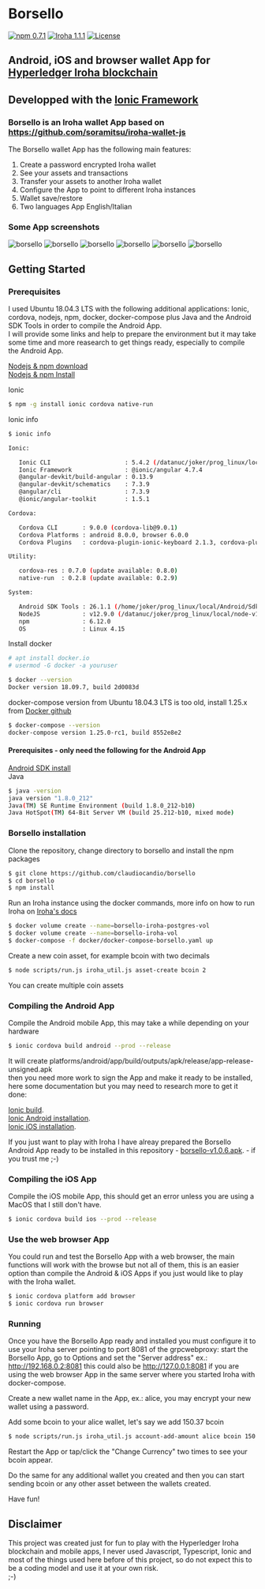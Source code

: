 
# Borsello
[![npm 0.7.1](https://img.shields.io/npm/v/iroha-helpers.svg)](https://www.npmjs.com/package/iroha-helpers)
[![Iroha 1.1.1](https://img.shields.io/badge/Iroha-1.1.1-red.svg)](https://github.com/hyperledger/iroha/releases/tag/1.1.1)
[![License](https://img.shields.io/badge/License-Apache%202.0-blue.svg?style=flat-square)](https://opensource.org/licenses/Apache-2.0)

## Android, iOS and browser wallet App for [Hyperledger Iroha blockchain](http://iroha.readthedocs.io/)
## Developped with the [Ionic Framework](https://ionicframework.com/)

### Borsello is an Iroha wallet App based on https://github.com/soramitsu/iroha-wallet-js

The Borsello wallet App has the following main features:
1. Create a password encrypted Iroha wallet
2. See your assets and transactions
3. Transfer your assets to another Iroha wallet
4. Configure the App to point to different Iroha instances
5. Wallet save/restore
6. Two languages App English/Italian

### Some App screenshots

![borsello](https://www.claudiocandio.it/local/img/borsello1.png)
![borsello](https://www.claudiocandio.it/local/img/borsello2.png)
![borsello](https://www.claudiocandio.it/local/img/borsello3.png)
![borsello](https://www.claudiocandio.it/local/img/borsello4.png)
![borsello](https://www.claudiocandio.it/local/img/borsello5.png)
![borsello](https://www.claudiocandio.it/local/img/borsello6.png)

## Getting Started

### Prerequisites

I used Ubuntu 18.04.3 LTS with the following additional applications: Ionic, cordova, nodejs, npm, docker, docker-compose plus Java and the Android SDK Tools in order to compile the Android App.  
I will provide some links and help to prepare the environment but it may take some time and more reasearch to get things ready, especially to compile the Android App.

[Nodejs & npm download](https://nodejs.org/en/download/)  
[Nodejs & npm Install](https://github.com/nodejs/help/wiki/Installation)  

Ionic
```bash
$ npm -g install ionic cordova native-run
```

Ionic info

```bash
$ ionic info

Ionic:

   Ionic CLI                     : 5.4.2 (/datanuc/joker/prog_linux/local/node-v12.9.0-linux-x64/lib/node_modules/ionic)
   Ionic Framework               : @ionic/angular 4.7.4
   @angular-devkit/build-angular : 0.13.9
   @angular-devkit/schematics    : 7.3.9
   @angular/cli                  : 7.3.9
   @ionic/angular-toolkit        : 1.5.1

Cordova:

   Cordova CLI       : 9.0.0 (cordova-lib@9.0.1)
   Cordova Platforms : android 8.0.0, browser 6.0.0
   Cordova Plugins   : cordova-plugin-ionic-keyboard 2.1.3, cordova-plugin-ionic-webview 4.1.1, (and 9 other plugins)

Utility:

   cordova-res : 0.7.0 (update available: 0.8.0)
   native-run  : 0.2.8 (update available: 0.2.9)

System:

   Android SDK Tools : 26.1.1 (/home/joker/prog_linux/local/Android/Sdk)
   NodeJS            : v12.9.0 (/datanuc/joker/prog_linux/local/node-v12.9.0-linux-x64/bin/node)
   npm               : 6.12.0
   OS                : Linux 4.15
```

Install docker
```bash
# apt install docker.io
# usermod -G docker -a youruser
```
```bash
$ docker --version
Docker version 18.09.7, build 2d0083d
```

docker-compose version from Ubuntu 18.04.3 LTS is too old, install 1.25.x from [Docker github](https://github.com/docker/compose/releases)
```bash
$ docker-compose --version
docker-compose version 1.25.0-rc1, build 8552e8e2
```
#### Prerequisites - only need the following for the Android App  
[Android SDK install](http://developer.android.com/sdk/index.html)  
Java
```bash
$ java -version
java version "1.8.0_212"
Java(TM) SE Runtime Environment (build 1.8.0_212-b10)
Java HotSpot(TM) 64-Bit Server VM (build 25.212-b10, mixed mode)
```

### Borsello installation

Clone the repository, change directory to borsello and install the npm packages
```bash
$ git clone https://github.com/claudiocandio/borsello
$ cd borsello
$ npm install
```

Run an Iroha instance using the docker commands, more info on how to run Iroha on [Iroha's docs](http://iroha.readthedocs.io/en/latest/getting_started/index.html)
```bash
$ docker volume create --name=borsello-iroha-postgres-vol
$ docker volume create --name=borsello-iroha-vol
$ docker-compose -f docker/docker-compose-borsello.yaml up
```

Create a new coin asset, for example bcoin with two decimals
```bash
$ node scripts/run.js iroha_util.js asset-create bcoin 2
```
You can create multiple coin assets

### Compiling the Android App

Compile the Android mobile App, this may take a while depending on your hardware
```bash
$ ionic cordova build android --prod --release
```

It will create platforms/android/app/build/outputs/apk/release/app-release-unsigned.apk  
then you need more work to sign the App and make it ready to be installed, here some documentation but you may need to research more to get it done:  

[Ionic build](https://ionicframework.com/docs/cli/commands/cordova-build).  
[Ionic Android installation](https://ionicframework.com/docs/installation/android).  
[Ionic iOS installation](https://ionicframework.com/docs/installation/ios).  

If you just want to play with Iroha I have alreay prepared the Borsello Android App ready to be installed in this repository - [borsello-v1.0.6.apk](https://github.com/claudiocandio/borsello/raw/master/borsello-v1.0.6.apk).  - if you trust me ;-)  

### Compiling the iOS App
Compile the iOS mobile App, this should get an error unless you are using a MacOS that I still don't have.
```bash
$ ionic cordova build ios --prod --release
```

### Use the web browser App
You could run and test the Borsello App with a web browser, the main functions will work with the browse but not all of them, this is an easier option than compile the Android & iOS Apps if you just would like to play with the Iroha wallet.
```bash
$ ionic cordova platform add browser
$ ionic cordova run browser
```

### Running

Once you have the Borsello App ready and installed you must configure it to use your Iroha server pointing to port 8081 of the grpcwebproxy: start the Borsello App, go to Options and set the "Server address" ex.:  http://192.168.0.2:8081 this could also be http://127.0.0.1:8081 if you are using the web browser App in the same server where you started Iroha with docker-compose.

Create a new wallet name in the App, ex.: alice, you may encrypt your new wallet using a password.

Add some bcoin to your alice wallet, let's say we add 150.37 bcoin
```bash
$ node scripts/run.js iroha_util.js account-add-amount alice bcoin 150.37
```
Restart the App or tap/click the "Change Currency" two times to see your bcoin appear.

Do the same for any additional wallet you created and then you can start sending bcoin or any other asset between the wallets created.

Have fun!

## Disclaimer

This project was created just for fun to play with the Hyperledger Iroha blockchain and mobile apps, I never used Javascript, Typescript, Ionic and most of the things used here before of this project, so do not expect this to be a coding model and use it at your own risk.  
;-)

